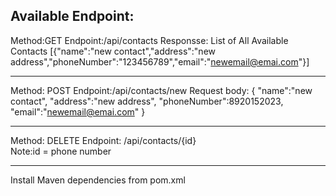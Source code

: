 ## Available Endpoint:

Method:GET
Endpoint:/api/contacts
Responsse: List of All Available Contacts
[{"name":"new contact","address":"new address","phoneNumber":"123456789","email":"newemail@emai.com"}]

-----------------

Method: POST
Endpoint:/api/contacts/new
Request body:
{
    "name":"new contact",
    "address":"new address",
    "phoneNumber":8920152023,
    "email":"newemail@emai.com"
}


-----------------


Method: DELETE
Endpoint: /api/contacts/{id}   
Note:id = phone number


-----------------


Install Maven dependencies from pom.xml


